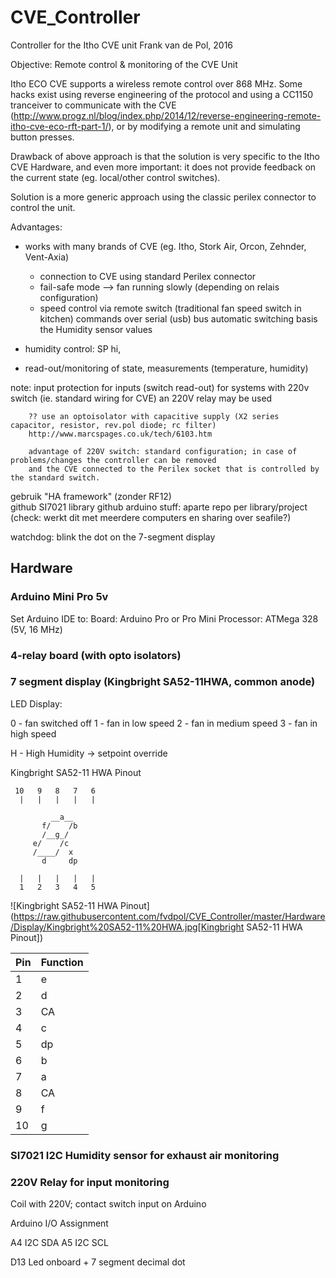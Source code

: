 # CVE_Controller

Controller for the Itho CVE unit
Frank van de Pol, 2016

Objective:
Remote control & monitoring of the CVE Unit

Itho ECO CVE supports a wireless remote control over 868 MHz. Some hacks exist using reverse engineering of the protocol and using a CC1150 tranceiver to communicate with the CVE (http://www.progz.nl/blog/index.php/2014/12/reverse-engineering-remote-itho-cve-eco-rft-part-1/), or by modifying a remote unit and simulating button presses.

Drawback of above approach is that the solution is very specific to the Itho CVE Hardware, and even more important: it does not provide feedback on the current state (eg. local/other control switches).

Solution is a more generic approach using the classic perilex connector to control the unit.

Advantages:
- works with many brands of CVE (eg. Itho, Stork Air, Orcon, Zehnder, Vent-Axia)


  
  - connection to CVE using standard Perilex connector
  - fail-safe mode --> fan running slowly (depending on relais configuration)
  - speed control via 
      remote switch (traditional fan speed switch in kitchen)
      commands over serial (usb) bus
      automatic switching basis the Humidity sensor values
  
 - humidity control: 
        SP hi,  
      
  - read-out/monitoring of state, measurements (temperature, humidity)
  
  note: input protection for inputs (switch read-out)
        for systems with 220v switch (ie. standard wiring for CVE) an 220V relay may be used
      
        ?? use an optoisolator with capacitive supply (X2 series capacitor, resistor, rev.pol diode; rc filter)
        http://www.marcspages.co.uk/tech/6103.htm

        advantage of 220V switch: standard configuration; in case of problems/changes the controller can be removed 
        and the CVE connected to the Perilex socket that is controlled by the standard switch.
        
 
  gebruik "HA framework" (zonder RF12)      
  github SI7021 library
  github arduino stuff: aparte repo per library/project (check: werkt dit met meerdere computers en sharing over seafile?)
  
  watchdog: blink the dot on the 7-segment display
   
  
##  Hardware 
    
### Arduino Mini Pro 5v       

 Set Arduino IDE to:
    Board:      Arduino Pro or Pro Mini
    Processor:  ATMega 328 (5V, 16 MHz)
  

### 4-relay board (with opto isolators)
### 7 segment display (Kingbright SA52-11HWA, common anode)

LED Display:

0 - fan switched off
1 - fan in low speed
2 - fan in medium speed
3 - fan in high speed

H - High Humidity -> setpoint override


Kingbright SA52-11 HWA Pinout


```
 10   9   8   7   6
  |   |   |   |   |

         __a__
       f/    /b
       /__g_/ 
     e/    /c
     /____/  x
       d     dp

  |   |   |   |   |
  1   2   3   4   5
```

![Kingbright SA52-11 HWA Pinout](https://raw.githubusercontent.com/fvdpol/CVE_Controller/master/Hardware/Display/Kingbright%20SA52-11%20HWA.jpg[Kingbright SA52-11 HWA Pinout])

| Pin | Function |
| --- | -------- |
| 1   | e        |
| 2   | d        |
| 3   | CA       |
| 4   | c        |
| 5   | dp       |
| 6   | b        |
| 7   | a        |
| 8   | CA       |
| 9   | f        |
| 10  | g        |




### SI7021 I2C Humidity sensor for exhaust air monitoring

### 220V Relay for input monitoring

Coil with 220V; contact switch input on Arduino    
    
    
 




Arduino I/O Assignment

A4	I2C SDA
A5	I2C SCL



D13	Led onboard + 7 segment decimal dot





